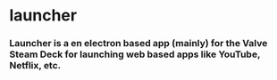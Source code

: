 # launcher
### Launcher is a en electron based app (mainly) for the Valve Steam Deck for launching web based apps like YouTube, Netflix, etc.